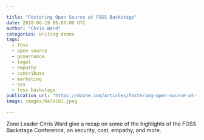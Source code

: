 ```yaml
---

title: "Fostering Open Source at FOSS Backstage"
date: 2018-06-19 05:07:00 UTC
author: "Chris Ward"
categories: writing dzone
tags:
  - foss
  - open source
  - governance
  - legal
  - empathy
  - contribute
  - marketing
  - oss
  - foss backstage
publication_url: "https://dzone.com/articles/fostering-open-source-at-foss-backstage"
image: images/9478101.jpeg

---
```

Zone Leader Chris Ward give a recap on some of the highlights of the FOSS Backstage Conference, on security, cost, empathy, and more.

